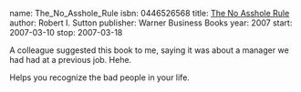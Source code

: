 name: The_No_Asshole_Rule
isbn: 0446526568
title: [The No Asshole Rule](http://amzn.com/0446526568)
author: Robert I. Sutton
publisher: Warner Business Books
year: 2007
start: 2007-03-10
stop: 2007-03-18

A colleague suggested this book to me, saying it was about a manager we had had
at a previous job.  Hehe.

Helps you recognize the bad people in your life.
